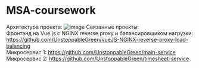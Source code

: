 # MSA-coursework
Архитектура проекта:
![image](https://github.com/UnstoppableGreen/MSA-coursework/assets/92461871/4742e04e-b26e-4bbe-94f1-228af1f31334)
Связанные проекты:<br>
Фронтэнд на Vue.js с NGINX reverse proxy и балансировщиком нагрузки: https://github.com/UnstoppableGreen/vueJS-NGINX-reverse-proxy-load-balancing<br>
Микросервис 1: https://github.com/UnstoppableGreen/main-service<br>
Микросервис 2: https://github.com/UnstoppableGreen/timesheet-service<br>

